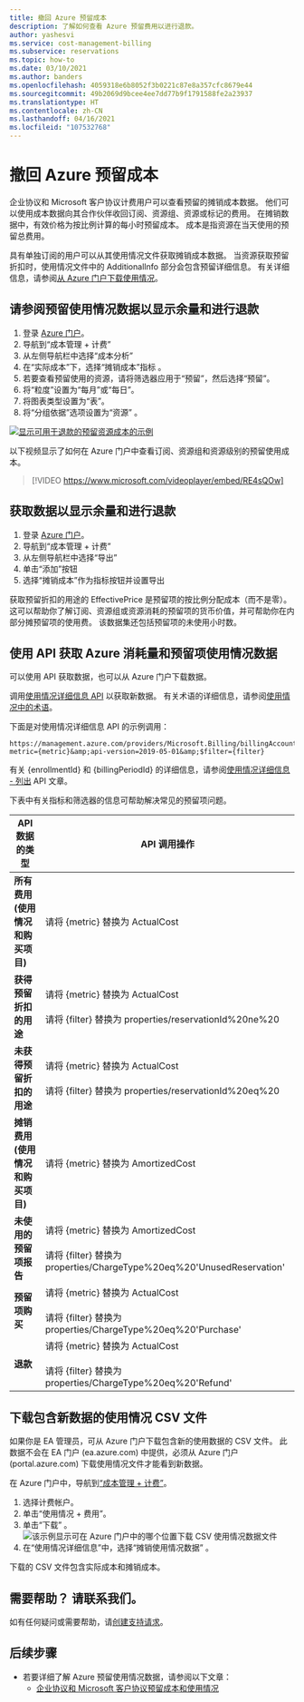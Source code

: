 ```yaml
---
title: 撤回 Azure 预留成本
description: 了解如何查看 Azure 预留费用以进行退款。
author: yashesvi
ms.service: cost-management-billing
ms.subservice: reservations
ms.topic: how-to
ms.date: 03/10/2021
ms.author: banders
ms.openlocfilehash: 4059318e6b8052f3b0221c87e8a357cfc8679e44
ms.sourcegitcommit: 49b2069d9bcee4ee7dd77b9f1791588fe2a23937
ms.translationtype: HT
ms.contentlocale: zh-CN
ms.lasthandoff: 04/16/2021
ms.locfileid: "107532768"
---
```

# <a name="charge-back-azure-reservation-costs"></a>撤回 Azure 预留成本

企业协议和 Microsoft 客户协议计费用户可以查看预留的摊销成本数据。 他们可以使用成本数据向其合作伙伴收回订阅、资源组、资源或标记的费用。 在摊销数据中，有效价格为按比例计算的每小时预留成本。 成本是指资源在当天使用的预留总费用。

具有单独订阅的用户可以从其使用情况文件获取摊销成本数据。 当资源获取预留折扣时，使用情况文件中的 AdditionalInfo 部分会包含预留详细信息。 有关详细信息，请参阅[从 Azure 门户下载使用情况](../understand/download-azure-daily-usage.md#download-usage-from-the-azure-portal-csv)。

## <a name="see-reservation-usage-data-for-show-back-and-charge-back"></a>请参阅预留使用情况数据以显示余量和进行退款

1. 登录 [Azure 门户](https://portal.azure.com)。
2. 导航到“成本管理 + 计费” 
3. 从左侧导航栏中选择“成本分析” 
4. 在“实际成本”下，选择“摊销成本”指标 。
5. 若要查看预留使用的资源，请将筛选器应用于“预留”，然后选择“预留”。
6. 将“粒度”设置为“每月”或“每日”。  
7. 将图表类型设置为“表”。
8. 将“分组依据”选项设置为“资源” 。

[![显示可用于退款的预留资源成本的示例](./media/charge-back-usage/amortized-reservation-costs.png)](./media/charge-back-usage/amortized-reservation-costs.png#lightbox)

以下视频显示了如何在 Azure 门户中查看订阅、资源组和资源级别的预留使用成本。

 > [!VIDEO https://www.microsoft.com/videoplayer/embed/RE4sQOw] 

## <a name="get-the-data-for-show-back-and-charge-back"></a>获取数据以显示余量和进行退款
1. 登录 [Azure 门户](https://portal.azure.com)。
2. 导航到“成本管理 + 计费” 
3. 从左侧导航栏中选择“导出” 
4. 单击“添加”按钮
5. 选择“摊销成本”作为指标按钮并设置导出

获取预留折扣的用途的 EffectivePrice 是预留项的按比例分配成本（而不是零）。 这可以帮助你了解订阅、资源组或资源消耗的预留项的货币价值，并可帮助你在内部分摊预留项的使用费。 该数据集还包括预留项的未使用小时数。 

## <a name="get-azure-consumption-and-reservation-usage-data-using-api"></a>使用 API 获取 Azure 消耗量和预留项使用情况数据

可以使用 API 获取数据，也可以从 Azure 门户下载数据。

调用[使用情况详细信息 API](/rest/api/consumption/usagedetails/list) 以获取新数据。 有关术语的详细信息，请参阅[使用情况中的术语](../understand/understand-usage.md)。

下面是对使用情况详细信息 API 的示例调用：

```
https://management.azure.com/providers/Microsoft.Billing/billingAccounts/{enrollmentId}/providers/Microsoft.Billing/billingPeriods/{billingPeriodId}/providers/Microsoft.Consumption/usagedetails?metric={metric}&amp;api-version=2019-05-01&amp;$filter={filter}
```

有关 {enrollmentId} 和 {billingPeriodId} 的详细信息，请参阅[使用情况详细信息 - 列出](/rest/api/consumption/usagedetails/list) API 文章。

下表中有关指标和筛选器的信息可帮助解决常见的预留项问题。

| **API 数据的类型** | API 调用操作 |
| --- | --- |
| **所有费用(使用情况和购买项目)** | 请将 {metric} 替换为 ActualCost |
| **获得预留折扣的用途** | 请将 {metric} 替换为 ActualCost<br><br>请将 {filter} 替换为 properties/reservationId%20ne%20 |
| **未获得预留折扣的用途** | 请将 {metric} 替换为 ActualCost<br><br>请将 {filter} 替换为 properties/reservationId%20eq%20 |
| **摊销费用(使用情况和购买项目)** | 请将 {metric} 替换为 AmortizedCost |
| **未使用的预留项报告** | 请将 {metric} 替换为 AmortizedCost<br><br>请将 {filter} 替换为 properties/ChargeType%20eq%20'UnusedReservation' |
| **预留项购买** | 请将 {metric} 替换为 ActualCost<br><br>请将 {filter} 替换为 properties/ChargeType%20eq%20'Purchase'  |
| **退款** | 请将 {metric} 替换为 ActualCost<br><br>请将 {filter} 替换为 properties/ChargeType%20eq%20'Refund' |

## <a name="download-the-usage-csv-file-with-new-data"></a>下载包含新数据的使用情况 CSV 文件

如果你是 EA 管理员，可从 Azure 门户下载包含新的使用数据的 CSV 文件。 此数据不会在 EA 门户 (ea.azure.com) 中提供，必须从 Azure 门户 (portal.azure.com) 下载使用情况文件才能看到新数据。

在 Azure 门户中，导航到[“成本管理 + 计费”](https://portal.azure.com/#blade/Microsoft_Azure_Billing/ModernBillingMenuBlade/BillingAccounts)。

1. 选择计费帐户。
2. 单击“使用情况 + 费用”。 
3. 单击“下载”  。  
![该示例显示可在 Azure 门户中的哪个位置下载 CSV 使用情况数据文件](./media/understand-reserved-instance-usage-ea/portal-download-csv.png)
4. 在“使用情况详细信息”中，选择“摊销使用情况数据” 。

下载的 CSV 文件包含实际成本和摊销成本。

## <a name="need-help-contact-us"></a>需要帮助？ 请联系我们。

如有任何疑问或需要帮助，请[创建支持请求](https://portal.azure.com/#blade/Microsoft_Azure_Support/HelpAndSupportBlade/newsupportrequest)。

## <a name="next-steps"></a>后续步骤
- 若要详细了解 Azure 预留使用情况数据，请参阅以下文章：
  - [企业协议和 Microsoft 客户协议预留成本和使用情况](understand-reserved-instance-usage-ea.md)
 

